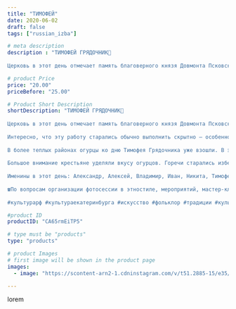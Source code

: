 ```yaml
---
title: "ТИМОФЕЙ"
date: 2020-06-02
draft: false
tags: ["russian_izba"]

# meta description
description : "ТИМОФЕЙ ГРЯДОЧНИК🌿
⠀
Церковь в этот день отмечает память благоверного князя Довмонта Псковского (во святом крещении Тимофея). На Руси этого святого прозвали Гря"

# product Price
price: "20.00"
priceBefore: "25.00"

# Product Short Description
shortDescription: "ТИМОФЕЙ ГРЯДОЧНИК🌿
⠀
Церковь в этот день отмечает память благоверного князя Довмонта Псковского (во святом крещении Тимофея). На Руси этого святого прозвали Грядочником, поскольку его праздник приходился на время активных работ в огороде. В частности, в северных областях на Тимофея начинали сажать огурцы. «Пришел Тимофей — сей огурцы скорей», — говорили в народе.
⠀
Интересно, что эту работу старались обычно выполнить скрытно — особенно это касалось первой грядки. Первый выросший огурец позже тоже полагалось как можно быстрее сорвать и закопать в потаенном месте. Считалось, что если кто-то посторонний увидит первый огурчик — то вскоре пожухнут все плети.
⠀
В более теплых районах огурцы ко дню Тимофея Грядочника уже взошли. В это время смотрели: не желтеют ли плети. Если такое происходило, говорили, что это результат сглаза недобрых соседей. С огурцами связаны и другие приметы этого дня. Большой урожай этого овоща предвещало обилие шишек на елях.
⠀
Большое внимание крестьяне уделяли вкусу огурцов. Горечи старались избежать разными способами: оберегали огурцы от лучей солнца, не допускали чрезмерно сильного полива, удобряли особыми способами (в частности, для этого растения не годится конский навоз).
⠀
Именины в этот день: Александр, Алексей, Владимир, Иван, Никита, Тимофей
⠀
☎По вопросам организации фотосессии в этностиле, мероприятий, мастер-классов, аренды экспонатов и костюмов звоните по номеру: 8 965 535 00 95
⠀
#культурарф #культураекатеринбурга #искусство #фольклор #традиции #культура #этностиль #этнос #традиционнаяодежда #Россия #этнография #хоровод #вечерка #народныезабывы #фольклорныйансамбль #екатеринбург #лучшедома #оставайсядома #дома"

#product ID
productID: "CA65rmEiTP5"

# type must be "products"
type: "products"

# product Images
# first image will be shown in the product page
images:
  - image: "https://scontent-arn2-1.cdninstagram.com/v/t51.2885-15/e35/101673106_144190343876121_4223826180071686221_n.jpg?_nc_ht=scontent-arn2-1.cdninstagram.com&_nc_cat=109&_nc_ohc=zzo1wBYxNusAX_5zMWp&tp=1&oh=f554af4c082e548b0dbbc23eef4a27f3&oe=604E9DEA&ig_cache_key=MjMyMjQyMjI0MjMyOTgzNDQ4OQ%3D%3D.2"

---
```

lorem
